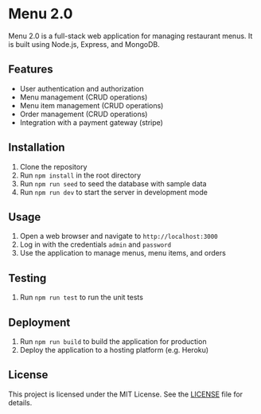 # Menu 2.0

Menu 2.0 is a full-stack web application for managing restaurant menus. It is built using Node.js, Express, and MongoDB.

## Features

* User authentication and authorization
* Menu management (CRUD operations)
* Menu item management (CRUD operations)
* Order management (CRUD operations)
* Integration with a payment gateway (stripe)

## Installation

1. Clone the repository
2. Run `npm install` in the root directory
3. Run `npm run seed` to seed the database with sample data
4. Run `npm run dev` to start the server in development mode

## Usage

1. Open a web browser and navigate to `http://localhost:3000`
2. Log in with the credentials `admin` and `password`
3. Use the application to manage menus, menu items, and orders

## Testing

1. Run `npm run test` to run the unit tests

## Deployment

1. Run `npm run build` to build the application for production
2. Deploy the application to a hosting platform (e.g. Heroku)

## License

This project is licensed under the MIT License. See the [LICENSE](LICENSE) file for details.